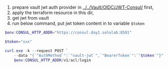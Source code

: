1. prepare vault jwt auth provider in [../../Vault/OIDC/JWT-Consul/](../../Vault/OIDC/JWT-Consul/) first,  
2. apply the terraform resource in this dir,  
3. get jwt from vault
4. run below command, put jwt token content in to variable `$token`

```powershell
$env:CONSUL_HTTP_ADDR="https://consul.day1.sololab:8501"

$token="xxx"

curl.exe -k --request POST `
    --data "{`"AuthMethod`":`"vault-jwt`",`"BearerToken`":`"$token`"}" `
    $env:CONSUL_HTTP_ADDR/v1/acl/login

```